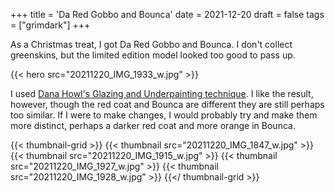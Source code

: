 +++
title = 'Da Red Gobbo and Bounca'
date = 2021-12-20
draft = false
tags = ["grimdark"]
+++

As a Christmas treat, I got Da Red Gobbo and Bounca.
I don't collect greenskins, but the limited edition model looked too good to pass up.

{{< hero src="20211220_IMG_1933_w.jpg" >}}

I used [Dana Howl's Glazing and Underpainting technique](https://www.youtube.com/watch?v=A13JfFJxtIg).
I like the result, however, though the red coat and Bounca are different they are still perhaps too similar.
If I were to make changes, I would probably try and make them more distinct, perhaps a darker red coat and more orange in Bounca.

{{< thumbnail-grid >}}
{{< thumbnail src="20211220_IMG_1847_w.jpg" >}}
{{< thumbnail src="20211220_IMG_1915_w.jpg" >}}
{{< thumbnail src="20211220_IMG_1927_w.jpg" >}}
{{< thumbnail src="20211220_IMG_1928_w.jpg" >}}
{{</ thumbnail-grid >}}

